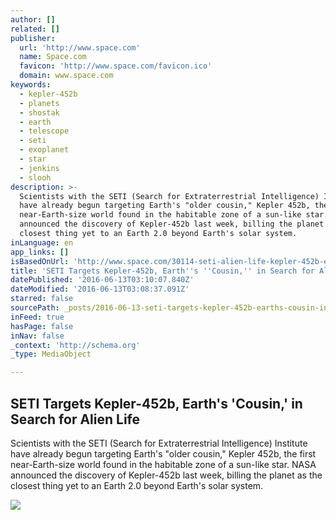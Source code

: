 ```yaml
---
author: []
related: []
publisher:
  url: 'http://www.space.com'
  name: Space.com
  favicon: 'http://www.space.com/favicon.ico'
  domain: www.space.com
keywords:
  - kepler-452b
  - planets
  - shostak
  - earth
  - telescope
  - seti
  - exoplanet
  - star
  - jenkins
  - slooh
description: >-
  Scientists with the SETI (Search for Extraterrestrial Intelligence) Institute
  have already begun targeting Earth's "older cousin," Kepler 452b, the first
  near-Earth-size world found in the habitable zone of a sun-like star. NASA
  announced the discovery of Kepler-452b last week, billing the planet as the
  closest thing yet to an Earth 2.0 beyond Earth's solar system.
inLanguage: en
app_links: []
isBasedOnUrl: 'http://www.space.com/30114-seti-alien-life-kepler-452b-earth-cousin.html'
title: 'SETI Targets Kepler-452b, Earth''s ''Cousin,'' in Search for Alien Life'
datePublished: '2016-06-13T03:10:07.840Z'
dateModified: '2016-06-13T03:08:37.091Z'
starred: false
sourcePath: _posts/2016-06-13-seti-targets-kepler-452b-earths-cousin-in-search-for-al.md
inFeed: true
hasPage: false
inNav: false
_context: 'http://schema.org'
_type: MediaObject

---
```

<article style=""><h1>SETI Targets Kepler-452b, Earth's 'Cousin,' in Search for Alien Life</h1><p>Scientists with the SETI (Search for Extraterrestrial Intelligence) Institute have already begun targeting Earth's "older cousin," Kepler 452b, the first near-Earth-size world found in the habitable zone of a sun-like star. NASA announced the discovery of Kepler-452b last week, billing the planet as the closest thing yet to an Earth 2.0 beyond Earth's solar system.</p><img src="http://www.space.com/images/i/000/049/219/original/452b_ArtistConcept.jpg?interpolation=lanczos-none&amp;downsize=*:1000" /></article>